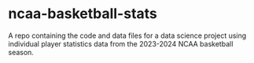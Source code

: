 # ncaa-basketball-stats
A repo containing the code and data files for a data science project using individual player statistics data from the 2023-2024 NCAA basketball season. 
